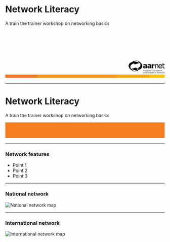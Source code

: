 # Network Literacy

A train the trainer workshop on networking basics
<p>&nbsp;</p>
<p>&nbsp;</p>
<p>&nbsp;</p>
<img style=“position: fixed; right: 0; bottom: 0” src="AARNet-specific/AARNet_logo_withtag_mono.png" align="right" height="42" width="42">  
<img src="AARNet-specific/AARNet_OrangeBeam.png" align="bottom">

---
# Network Literacy

A train the trainer workshop on networking basics

![Single line](AARNet-specific/AARNet_single_line.png)

---

### Network features

- Point 1
- Point 2
- Point 3

---
### National network

![National network map](https://www.aarnet.edu.au/images/uploads/main/AARNet_International_Map_082017.png)

---
### International network

![International network map](https://www.aarnet.edu.au/images/uploads/main/AARNet_International_Map_082017.png)
